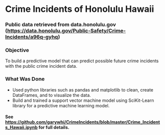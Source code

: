 # Crime Incidents of Honolulu Hawaii

### Public data retrieved from data.honolulu.gov (https://data.honolulu.gov/Public-Safety/Crime-Incidents/a96q-gyhq)

### Objective
To build a predictive model that can predict possible future crime incidents with the public crime incident data.

### What Was Done
* Used python libraries such as pandas and matplotlib to clean, create DataFrames, and to visualize the data.
* Build and trained a support vector machine model using SciKit-Learn library for a predictive machine learning model.

#### See https://github.com/garywhi/CrimeIncidents/blob/master/Crime_Incidents_Hawaii.ipynb for full details.